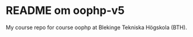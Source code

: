 README om oophp-v5
===============================

My course repo for course oophp at Blekinge Tekniska Högskola (BTH).
